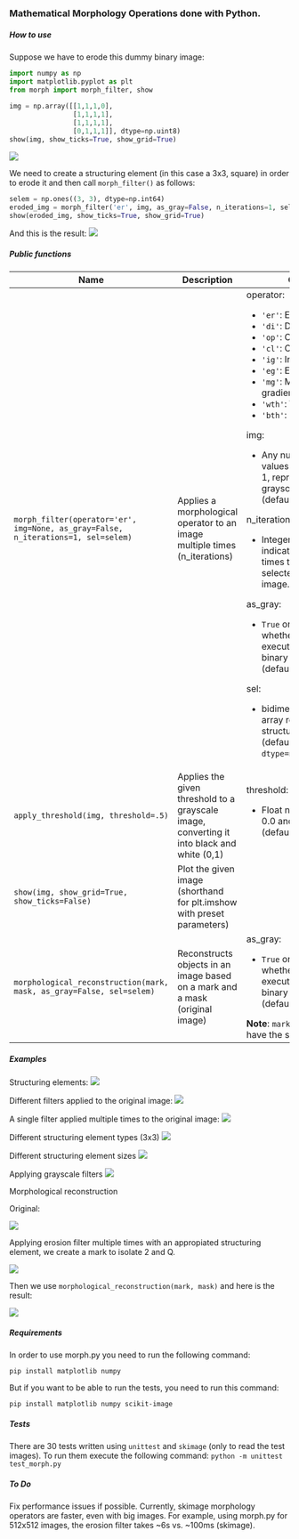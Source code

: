 ### Mathematical Morphology Operations done with Python.

##### How to use

Suppose we have to erode this dummy binary image:

```python
import numpy as np
import matplotlib.pyplot as plt
from morph import morph_filter, show
​
img = np.array([[1,1,1,0],
                [1,1,1,1], 
                [1,1,1,1],
                [0,1,1,1]], dtype=np.uint8)
show(img, show_ticks=True, show_grid=True)
```
![](images/dummy-img.png)

We need to create a structuring element (in this case a 3x3, square) in order to erode it and then call `morph_filter()` as follows:

```python
selem = np.ones((3, 3), dtype=np.int64)
eroded_img = morph_filter('er', img, as_gray=False, n_iterations=1, sel=selem)
show(eroded_img, show_ticks=True, show_grid=True)
```
And this is the result:
![](images/dummy-img-eroded.png)

##### Public functions

| Name | Description | Options |
| --- | --- | --- | 
| `morph_filter(operator='er', img=None, as_gray=False, n_iterations=1, sel=selem)`| Applies a morphological operator to an image multiple times (n_iterations) | operator: <ul><li>`'er'`: Erosion. </li><li>`'di'`: Dilation. </li><li>`'op'`: Opening. </li><li>`'cl'`: Closing. </li><li>`'ig'`: Internal gradient. </li><li>`'eg'`: External Gradient. </li><li>`'mg'`: Morphological gradient. </li><li>`'wth'`: White top-hat. </li><li>`'bth'`: Black top-hat. </li></ul> img: <ul><li> Any numpy array with values between 0 and 1, representing a grayscale image. (default=`None`)</li></ul> n_iterations: <ul><li> Integer number indicating how many times to apply the selected filter over an image. (default=`1`)</li></ul> as_gray: <ul><li> `True` or `False` indicating whether to proceed executing grayscale or binary operations (default=`False`). </li></ul> sel: <ul><li>bidimensional numpy array representing the structuring element. (default=`np.ones((3,3), dtype=np.int64)`)</li><ul>
| `apply_threshold(img, threshold=.5)` | Applies the given threshold to a grayscale image, converting it into black and white (0,1) | threshold: <ul><li> Float number between 0.0 and 1.0. (default=`.5`) </li></ul>
| `show(img, show_grid=True, show_ticks=False)` | Plot the given image (shorthand for plt.imshow with preset parameters) | 
| `morphological_reconstruction(mark, mask, as_gray=False, sel=selem)` | Reconstructs objects in an image based on a mark and a mask (original image) | as_gray: <ul><li> `True` or `False` indicating whether to proceed executing grayscale or binary operations (default=`False`). </li></ul> **Note**: `mark` and `mask` must have the same dimensions. 


##### Examples

Structuring elements:
![](images/selem-types.png)

Different filters applied to the original image:
![](images/filters.png)

A single filter applied multiple times to the original image:
![](images/filters-multiple-times.png)

Different structuring element types (3x3)
![](images/filters-multiple-selem.png)

Different structuring element sizes
![](images/filters-multiple-selem-sizes.png)

Applying grayscale filters
![](images/filters-grayscale.png)

Morphological reconstruction

Original:

![](images/chars.bmp)

Applying erosion filter multiple times with an appropiated structuring element, we create a mark to isolate 2 and Q.

![](images/morphological-mark.png)

Then we use `morphological_reconstruction(mark, mask)` and here is the result:

![](images/morphologycal-reconstruction.png)

##### Requirements

In order to use morph.py you need to run the following command:

```pip install matplotlib numpy```

But if you want to be able to run the tests, you need to run this command:

```pip install matplotlib numpy scikit-image```

##### Tests

There are 30 tests written using `unittest` and `skimage` (only to read the test images). 
To run them execute the following command:  `python -m unittest test_morph.py`


##### To Do

Fix performance issues if possible. Currently, skimage morphology operators are faster, even with big images. For example, using morph.py for 512x512 images, the erosion filter takes ~6s vs. ~100ms (skimage).
